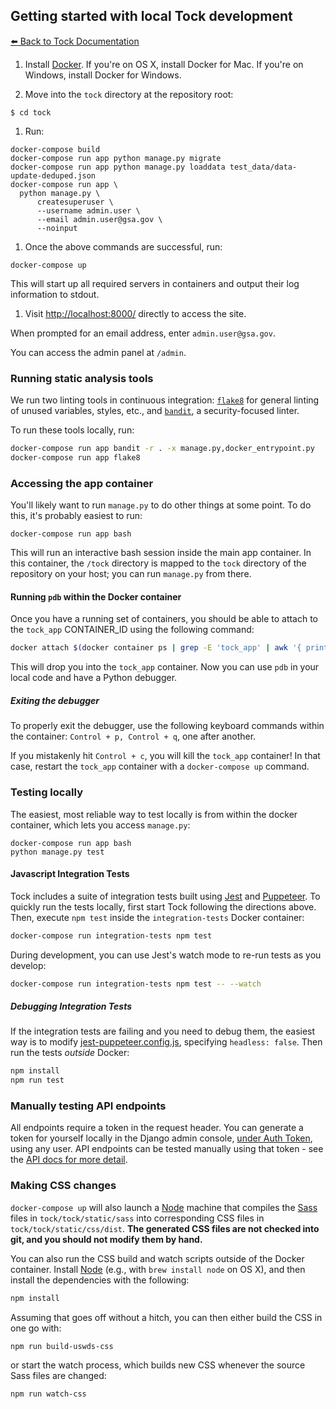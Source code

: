 ## Getting started with local Tock development

[:arrow_left: Back to Tock Documentation](../docs)

1. Install [Docker][]. If you're on OS X, install Docker for Mac. If you're on Windows, install Docker for Windows.

1. Move into the `tock` directory at the repository root:

  ```
  $ cd tock
  ```

1. Run:

  ```shell
  docker-compose build
  docker-compose run app python manage.py migrate
  docker-compose run app python manage.py loaddata test_data/data-update-deduped.json
  docker-compose run app \
    python manage.py \
        createsuperuser \
        --username admin.user \
        --email admin.user@gsa.gov \
        --noinput
  ```

1. Once the above commands are successful, run:

  ```
  docker-compose up
  ```

  This will start up all required servers in containers and output their
  log information to stdout.

1. Visit [http://localhost:8000/][] directly to access the site.

  When prompted for an email address, enter `admin.user@gsa.gov`.

You can access the admin panel at `/admin`.

### Running static analysis tools

We run two linting tools in continuous integration:
[`flake8`](http://flake8.pycqa.org/en/latest/) for general linting of unused
variables, styles, etc., and [`bandit`](https://pypi.python.org/pypi/bandit), a
security-focused linter.

To run these tools locally, run:
```sh
docker-compose run app bandit -r . -x manage.py,docker_entrypoint.py
docker-compose run app flake8
```

### Accessing the app container

You'll likely want to run `manage.py` to do other things at some point.
To do this, it's probably easiest to run:

```
docker-compose run app bash
```

This will run an interactive bash session inside the main app container.
In this container, the `/tock` directory is mapped to the `tock`
directory of the repository on your host; you can run `manage.py` from there.

#### Running `pdb` within the Docker container

Once you have a running set of containers, you should be able to attach to the
`tock_app` CONTAINER_ID using the following command:

```sh
docker attach $(docker container ps | grep -E 'tock_app' | awk '{ print $1 }')
```

This will drop you into the `tock_app` container. Now you can use `pdb` in your
local code and have a Python debugger.

##### Exiting the debugger

To properly exit the debugger, use the following keyboard commands within the
container: `Control + p, Control + q`, one after another.

If you mistakenly hit `Control + c`, you will kill the `tock_app` container! In
that case, restart the `tock_app` container with a `docker-compose up` command.


### Testing locally

The easiest, most reliable way to test locally is from within the docker container, 
which lets you access `manage.py`:

```
docker-compose run app bash
python manage.py test
```

#### Javascript Integration Tests

Tock includes a suite of integration tests built using [Jest](https://jestjs.io/) and [Puppeteer](https://github.com/puppeteer/puppeteer/). To quickly run the tests locally, first start Tock following the directions above. Then, execute `npm test` inside the `integration-tests` Docker container:

```sh
docker-compose run integration-tests npm test
```

During development, you can use Jest's watch mode to re-run tests as you develop:

```sh
docker-compose run integration-tests npm test -- --watch
```

##### Debugging Integration Tests

If the integration tests are failing and you need to debug them, the easiest way is to modify [jest-puppeteer.config.js](../jest-puppeteer.config.js), specifying `headless: false`. Then run the tests _outside_ Docker:

```sh
npm install
npm run test
```

### Manually testing API endpoints
All endpoints require a token in the request header. You can generate a token for yourself locally in the Django admin console, [under Auth Token](http://localhost:8000/admin/authtoken/), using any user. API endpoints can be tested manually using that token - see the [API docs for more detail](../api-docs/README.md).

### Making CSS changes

`docker-compose up` will also launch a [Node] machine that compiles the [Sass]
files in `tock/tock/static/sass` into corresponding CSS files in
`tock/tock/static/css/dist`. **The generated CSS files are not checked into
git, and you should not modify them by hand.**

You can also run the CSS build and watch scripts outside of the Docker
container. Install [Node][] (e.g., with `brew install node` on OS X), and then
install the dependencies with the following:

```sh
npm install
```

Assuming that goes off without a hitch, you can then either build the CSS in
one go with:

```
npm run build-uswds-css
```

or start the watch process, which builds new CSS whenever the source Sass files
are changed:

```
npm run watch-css
```

[Docker]: https://www.docker.com/
[http://localhost:8000/]: http://localhost:8000/
[Sass]: http://sass-lang.com/
[Node]: https://nodejs.org/en/
[UAA]: https://cloud.gov/docs/apps/leveraging-authentication/
